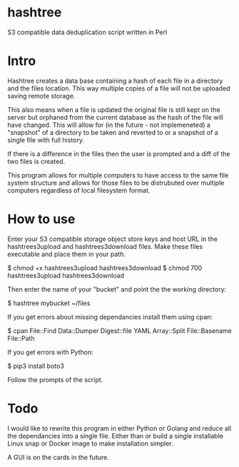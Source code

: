 # hashtree
S3 compatible data deduplication script written in Perl

# Intro
Hashtree creates a data base containing a hash of each file in a directory and the files location. This way multiple copies of a file will not be uploaded saving remote storage. 

This also means when a file is updated the original file is still kept on the server but orphaned from the current database as the hash of the file will have changed. This will allow for (in the future - not implemeneted) a "snapshot" of a directory to be taken and reverted to or a snapshot of a single file with full history.

If there is a difference in the files then the user is prompted and a diff of the two files is created.

This program allows for multiple computers to have access to the same file system structure and allows for those files to be distrubuted over multiple computers regardless of local filesystem format.

# How to use
Enter your S3 compatible storage object store keys and host URL in the hashtrees3upload and hashtrees3download files. Make these files executable and place them in your path. 

$ chmod +x hashtrees3upload hashtrees3download
$ chmod 700 hashtrees3upload hashtrees3download

Then enter the name of your "bucket" and point the the working directory:

$ hashtree mybucket ~/files

If you get errors about missing dependancies install them using cpan:

$ cpan File::Find Data::Dumper Digest::file YAML Array::Split File::Basename File::Path 

If you get errors with Python:

$ pip3 install boto3

Follow the prompts of the script.

# Todo
I would like to rewrite this program in either Python or Golang and reduce all the dependancies into a single file. Either than or build a single installable Linux snap or Docker image to make installation simpler.

A GUI is on the cards in the future.
